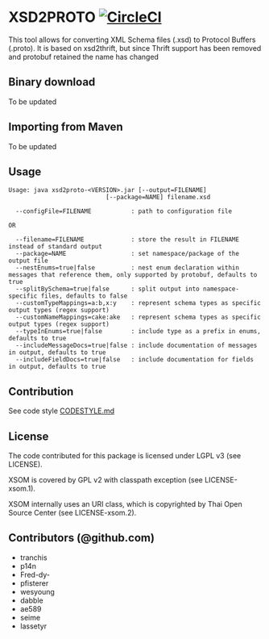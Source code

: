 # XSD2PROTO  [![CircleCI](https://circleci.com/gh/entur/xsd2thrift.svg?style=svg)](https://circleci.com/gh/entur/xsd2thrift)

This tool allows for converting XML Schema files (.xsd) to Protocol Buffers (.proto). It is based on xsd2thrift, but since Thrift support has been 
removed and protobuf retained the name has changed

## Binary download

To be updated

## Importing from Maven

To be updated


## Usage

```
Usage: java xsd2proto-<VERSION>.jar [--output=FILENAME]
                           [--package=NAME] filename.xsd

  --configFile=FILENAME           : path to configuration file

OR

  --filename=FILENAME             : store the result in FILENAME instead of standard output
  --package=NAME                  : set namespace/package of the output file
  --nestEnums=true|false          : nest enum declaration within messages that reference them, only supported by protobuf, defaults to true
  --splitBySchema=true|false      : split output into namespace-specific files, defaults to false
  --customTypeMappings=a:b,x:y    : represent schema types as specific output types (regex support)
  --customNameMappings=cake:ake   : represent schema types as specific output types (regex support)
  --typeInEnums=true|false        : include type as a prefix in enums, defaults to true
  --includeMessageDocs=true|false : include documentation of messages in output, defaults to true
  --includeFieldDocs=true|false   : include documentation for fields in output, defaults to true
```

## Contribution

See code style [CODESTYLE.md](CODESTYLE.md)

## License

The code contributed for this package is licensed under LGPL v3 (see LICENSE).

XSOM is covered by GPL v2 with classpath exception (see LICENSE-xsom.1).

XSOM internally uses an URI class, which is copyrighted by Thai Open Source
Center (see LICENSE-xsom.2).

## Contributors (@github.com)

* tranchis
* p14n
* Fred-dy-
* pfisterer
* wesyoung
* dabble
* ae589
* seime
* lassetyr
